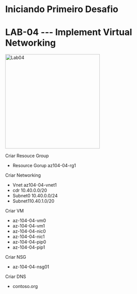 # Iniciando Primeiro Desafio

# LAB-04 --- Implement Virtual Networking

</p>
<img src="https://i.pinimg.com/originals/e4/26/70/e426702edf874b181aced1e2fa5c6cde.gif" min-width="300px" max-width="300px" width="300px" align="centter" alt="Lab04">

Criar Resouce Group
- Resource Gorup az104-04-rg1

Criar Networking
- Vnet az104-04-vnet1 
- cdr 10.40.0.0/20
- Subnet0 10.40.0.0/24
- Subnet110.40.1.0/20

Criar VM
- az-104-04-vm0
- az-104-04-vm1
- az-104-04-nic0
- az-104-04-nic1
- az-104-04-pip0
- az-104-04-pip1

Criar NSG
- az-104-04-nsg01

Criar DNS
- contoso.org
